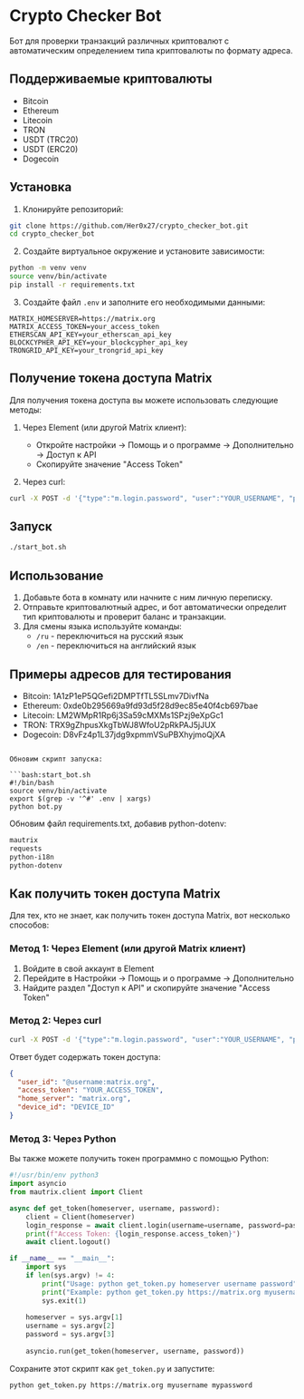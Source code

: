 # Crypto Checker Bot

Бот для проверки транзакций различных криптовалют с автоматическим определением типа криптовалюты по формату адреса.

## Поддерживаемые криптовалюты

- Bitcoin
- Ethereum
- Litecoin
- TRON
- USDT (TRC20)
- USDT (ERC20)
- Dogecoin

## Установка

1. Клонируйте репозиторий:
```bash
git clone https://github.com/Her0x27/crypto_checker_bot.git
cd crypto_checker_bot
```

2. Создайте виртуальное окружение и установите зависимости:
```bash
python -m venv venv
source venv/bin/activate
pip install -r requirements.txt
```

3. Создайте файл `.env` и заполните его необходимыми данными:
```
MATRIX_HOMESERVER=https://matrix.org
MATRIX_ACCESS_TOKEN=your_access_token
ETHERSCAN_API_KEY=your_etherscan_api_key
BLOCKCYPHER_API_KEY=your_blockcypher_api_key
TRONGRID_API_KEY=your_trongrid_api_key
```

## Получение токена доступа Matrix

Для получения токена доступа вы можете использовать следующие методы:

1. Через Element (или другой Matrix клиент):
   - Откройте настройки -> Помощь и о программе -> Дополнительно -> Доступ к API
   - Скопируйте значение "Access Token"

2. Через curl:
```bash
curl -X POST -d '{"type":"m.login.password", "user":"YOUR_USERNAME", "password":"YOUR_PASSWORD"}' https://matrix.org/_matrix/client/r0/login
```

## Запуск

```bash
./start_bot.sh
```

## Использование

1. Добавьте бота в комнату или начните с ним личную переписку.
2. Отправьте криптовалютный адрес, и бот автоматически определит тип криптовалюты и проверит баланс и транзакции.
3. Для смены языка используйте команды:
   - `/ru` - переключиться на русский язык
   - `/en` - переключиться на английский язык

## Примеры адресов для тестирования

- Bitcoin: 1A1zP1eP5QGefi2DMPTfTL5SLmv7DivfNa
- Ethereum: 0xde0b295669a9fd93d5f28d9ec85e40f4cb697bae
- Litecoin: LM2WMpR1Rp6j3Sa59cMXMs1SPzj9eXpGc1
- TRON: TRX9gZhpusXkgTbWJ8WfoU2pRkPAJ5jJUX
- Dogecoin: D8vFz4p1L37jdg9xpmmVSuPBXhyjmoQjXA
```

Обновим скрипт запуска:

```bash:start_bot.sh
#!/bin/bash
source venv/bin/activate
export $(grep -v '^#' .env | xargs)
python bot.py
```

Обновим файл requirements.txt, добавив python-dotenv:

```text:requirements.txt
mautrix
requests
python-i18n
python-dotenv
```

## Как получить токен доступа Matrix

Для тех, кто не знает, как получить токен доступа Matrix, вот несколько способов:

### Метод 1: Через Element (или другой Matrix клиент)

1. Войдите в свой аккаунт в Element
2. Перейдите в Настройки -> Помощь и о программе -> Дополнительно
3. Найдите раздел "Доступ к API" и скопируйте значение "Access Token"

### Метод 2: Через curl

```bash
curl -X POST -d '{"type":"m.login.password", "user":"YOUR_USERNAME", "password":"YOUR_PASSWORD"}' https://matrix.org/_matrix/client/r0/login
```

Ответ будет содержать токен доступа:

```json
{
  "user_id": "@username:matrix.org",
  "access_token": "YOUR_ACCESS_TOKEN",
  "home_server": "matrix.org",
  "device_id": "DEVICE_ID"
}
```

### Метод 3: Через Python

Вы также можете получить токен программно с помощью Python:

```python:get_token.py
#!/usr/bin/env python3
import asyncio
from mautrix.client import Client

async def get_token(homeserver, username, password):
    client = Client(homeserver)
    login_response = await client.login(username=username, password=password)
    print(f"Access Token: {login_response.access_token}")
    await client.logout()

if __name__ == "__main__":
    import sys
    if len(sys.argv) != 4:
        print("Usage: python get_token.py homeserver username password")
        print("Example: python get_token.py https://matrix.org myusername mypassword")
        sys.exit(1)
    
    homeserver = sys.argv[1]
    username = sys.argv[2]
    password = sys.argv[3]
    
    asyncio.run(get_token(homeserver, username, password))
```

Сохраните этот скрипт как `get_token.py` и запустите:

```bash
python get_token.py https://matrix.org myusername mypassword
```
